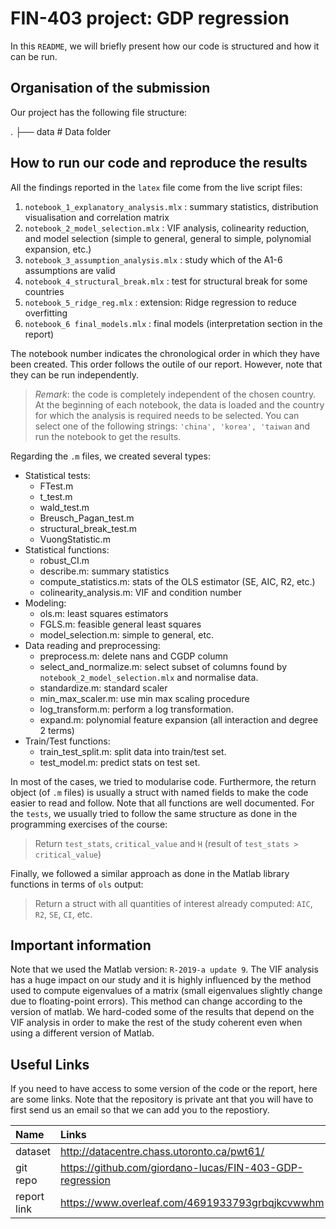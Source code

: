 # FIN-403 project: GDP regression
 
In this `README`, we will briefly present how our code is structured and how it can be run.
 
## Organisation of the submission
 
Our project has the following file structure:

.
├── data                                      # Data folder
 


## How to run our code and reproduce the results
 
All the findings reported in the `latex` file come from the live script files:
 
1. `notebook_1_explanatory_analysis.mlx` : summary statistics, distribution visualisation and correlation matrix
2. `notebook_2_model_selection.mlx`   : VIF analysis, colinearity reduction, and model selection (simple to general, general to simple, polynomial expansion, etc.)
3. `notebook_3_assumption_analysis.mlx` : study which of the A1-6 assumptions are valid 
4. `notebook_4_structural_break.mlx`   : test for structural break for some countries
5. `notebook_5_ridge_reg.mlx`      : extension: Ridge regression to reduce overfitting
6. `notebook_6 final_models.mlx`     : final models (interpretation section in the report)
 
The notebook number indicates the chronological order in which they have been created. This order follows the outile of our report.
However, note that they can be run independently.
 
> *Remark*: the code is completely independent of the chosen country. At the beginning of each notebook, the data is loaded and the country for which the analysis is required needs to be selected. You can select one of the following strings: ```'china', 'korea', 'taiwan``` 
and run the notebook to get the results.
 
Regarding the ```.m``` files, we created several types:
 
* Statistical tests:
  * FTest.m
  * t_test.m
  * wald_test.m
  * Breusch_Pagan_test.m
  * structural_break_test.m
  * VuongStatistic.m
* Statistical functions:
  * robust_CI.m
  * describe.m: summary statistics
  * compute_statistics.m: stats of the OLS estimator (SE, AIC, R2, etc.)
  * colinearity_analysis.m: VIF and condition number
* Modeling:
  * ols.m: least squares estimators
  * FGLS.m: feasible general least squares
  * model_selection.m: simple to general, etc.
* Data reading and preprocessing:
  * preprocess.m: delete nans and CGDP column
  * select_and_normalize.m: select subset of columns found by `notebook_2_model_selection.mlx` and normalise data.
  * standardize.m: standard scaler
  * min_max_scaler.m: use min max scaling procedure
  * log_transform.m: perform a log transformation.
  * expand.m: polynomial feature expansion (all interaction and degree 2 terms)
* Train/Test functions: 
  * train_test_split.m: split data into train/test set.
  * test_model.m: predict stats on test set.
 
In most of the cases, we tried to modularise code. Furthermore, the return object (of ```.m``` files) is usually a struct with named fields to make the code easier to read and follow.
Note that all functions are well documented. For the `tests`, we usually tried to follow the same structure as done in the programming exercises of the course:
> Return `test_stats`, `critical_value` and `H` (result of `test_stats > critical_value`)
 
Finally, we followed a similar approach as done in the Matlab library functions in terms of `ols` output:
 
> Return a struct with all quantities of interest already computed: `AIC`, `R2`, `SE`, `CI`, etc.
 
## Important information
 
Note that we used the Matlab version: `R-2019-a update 9`.
The VIF analysis has a huge impact on our study and it is highly influenced by the method used to compute eigenvalues of a matrix (small eigenvalues slightly change due to floating-point errors). This method can change according to the version of matlab. 
We hard-coded some of the results that depend on the VIF analysis in order to make the rest of the study coherent even when using a different version of Matlab.
 
## Useful Links 
 
If you need to have access to some version of the code or the report, here are some links. Note that the repository is private ant that you will have to first send us an email so that we can add you to the repostiory.
 
|Name    |Links                             |
|:-----------|:-------------------------------------------------------------|
|dataset   | http://datacentre.chass.utoronto.ca/pwt61/         |
|git repo  | https://github.com/giordano-lucas/FIN-403-GDP-regression  |
|report link | https://www.overleaf.com/4691933793grbqjkcvwwhm       |
 
 
 
